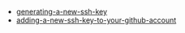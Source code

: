 
- [generating-a-new-ssh-key](https://help.github.com/articles/generating-a-new-ssh-key-and-adding-it-to-the-ssh-agent/)
- [adding-a-new-ssh-key-to-your-github-account](https://help.github.com/articles/adding-a-new-ssh-key-to-your-github-account/)

